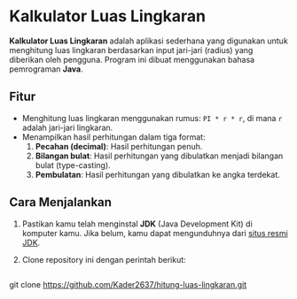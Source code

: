 # Kalkulator Luas Lingkaran

**Kalkulator Luas Lingkaran** adalah aplikasi sederhana yang digunakan untuk menghitung luas lingkaran berdasarkan input jari-jari (radius) yang diberikan oleh pengguna. Program ini dibuat menggunakan bahasa pemrograman **Java**.

## Fitur
- Menghitung luas lingkaran menggunakan rumus: `PI * r * r`, di mana `r` adalah jari-jari lingkaran.
- Menampilkan hasil perhitungan dalam tiga format:
  1. **Pecahan (decimal)**: Hasil perhitungan penuh.
  2. **Bilangan bulat**: Hasil perhitungan yang dibulatkan menjadi bilangan bulat (type-casting).
  3. **Pembulatan**: Hasil perhitungan yang dibulatkan ke angka terdekat.

## Cara Menjalankan

1. Pastikan kamu telah menginstal **JDK** (Java Development Kit) di komputer kamu. Jika belum, kamu dapat mengunduhnya dari [situs resmi JDK](https://www.oracle.com/java/technologies/javase-jdk11-downloads.html).
   
2. Clone repository ini dengan perintah berikut:
   ```bash
git clone https://github.com/Kader2637/hitung-luas-lingkaran.git
